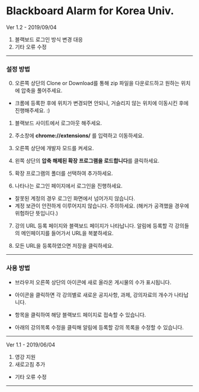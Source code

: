 Blackboard Alarm for Korea Univ.
===

Ver 1.2 - 2019/09/04
1. 블랙보드 로그인 방식 변경 대응
2. 기타 오류 수정

---
### 설정 방법

0. 오른쪽 상단의 Clone or Download를 통해 zip 파일을 다운로드하고 원하는 위치에 압축을 풀어주세요.
  - 크롬에 등록한 후에 위치가 변경되면 안되니, 거슬리지 않는 위치에 이동시킨 후에 진행해주세요. :)

1. 블랙보드 사이트에서 로그아웃 해주세요.

2. 주소창에 **chrome://extensions/** 를 입력하고 이동하세요.

3. 오른쪽 상단에 개발자 모드를 켜세요.

4. 왼쪽 상단의 **압축 해제된 확장 프로그램을 로드합니다**를 클릭하세요.

5. 확장 프로그램의 폴더를 선택하여 추가하세요.

6. 나타나는 로그인 페이지에서 로그인을 진행하세요.
  - 잘못된 계정의 경우 로그인 화면에서 넘어가지 않습니다.
  - 계정 보관이 안전하게 이루어지지 않습니다. 주의하세요. (해커가 공격했을 경우에 위험하단 뜻입니다.)

7. 강의 URL 등록 페이지와 블랙보드 페이지가 나타납니다. 알림에 등록할 각 강의들의 메인페이지를 들어가서 URL을 복붙하세요.

8. 모든 URL을 등록하였으면 저장을 클릭하세요.

---
### 사용 방법

- 브라우저 오른쪽 상단의 아이콘에 새로 올라온 게시물의 수가 표시됩니다.

- 아이콘을 클릭하면 각 강의별로 새로운 공지사항, 과제, 강의자료의 개수가 나타납니다.

- 항목을 클릭하여 해당 블랙보드 페이지로 접속할 수 있습니다.

- 아래의 강의목록 수정을 클릭해 알림에 등록할 강의 목록을 수정할 수 있습니다.



---

Ver 1.1 - 2019/06/04
1. 영강 지원
2. 새로고침 추가
- 기타 오류 수정

---
